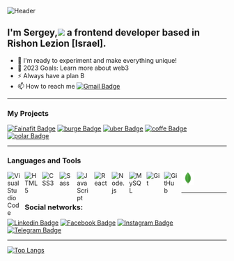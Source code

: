 ![Header](https://github.com/whiteblackswan/whiteblackswan/blob/main/assets/image-asset.gif)


## I'm Sergey,<img src="https://media.giphy.com/media/WUlplcMpOCEmTGBtBW/giphy.gif" width="30"> a frontend developer  based in Rishon Lezion [Israel].

- 🌱 I'm ready to experiment and make everything unique!
- 🥅 2023 Goals: Learn more about web3
- ⚡ Always have a plan B
-  :mailbox: How to reach me [![Gmail Badge](https://img.shields.io/badge/-Gmail-red?style=flat&logo=Gmail&logoColor=white)](mailto:swansergey7@gmail.com)

---


### My Projects
[![Fainafit Badge](https://img.shields.io/badge/-Fainafit-red?style=flat&logo=fainafit&logoColor=white)](https://whiteblackswan.github.io/fainafit/)
[![burge Badge](https://img.shields.io/badge/-Burge-yellow?style=flat&logo=burge&logoColor=white)](https://whiteblackswan.github.io/burger/)
[![uber Badge](https://img.shields.io/badge/-Uber-green?style=flat&logo=uber&logoColor=white)](https://whiteblackswan.github.io/)
[![coffe Badge](https://img.shields.io/badge/-Coffe-brown?style=flat&logo=coffe&logoColor=white)](https://whiteblackswan.github.io/coffe/)
[![polar Badge](https://img.shields.io/badge/-Polar-gold?style=flat&logo=polar&logoColor=white)](https://whiteblackswan.github.io/polar/)

---





### Languages and Tools
<img align="left" alt="Visual Studio Code" width="30px" src="https://cdn.jsdelivr.net/gh/devicons/devicon/icons/vscode/vscode-original.svg" style="padding-right:10px;" />
<img align="left" alt="HTML5" width="30px" src="https://cdn.jsdelivr.net/gh/devicons/devicon/icons/html5/html5-original.svg" style="padding-right:10px;" />
<img align="left" alt="CSS3" width="30px" src="https://cdn.jsdelivr.net/gh/devicons/devicon/icons/css3/css3-original.svg" style="padding-right:10px;" />
<img align="left" alt="Sass" width="30px" src="https://cdn.jsdelivr.net/gh/devicons/devicon/icons/sass/sass-original.svg" style="padding-right:10px;" />
<img align="left" alt="JavaScript" width="30px" src="https://cdn.jsdelivr.net/gh/devicons/devicon/icons/javascript/javascript-original.svg" style="padding-right:10px;" />
<img align="left" alt="React" width="30px" src="https://cdn.jsdelivr.net/gh/devicons/devicon/icons/react/react-original.svg" style="padding-right:10px;" />
<img align="left" alt="Node.js" width="30px" src="https://cdn.jsdelivr.net/gh/devicons/devicon/icons/nodejs/nodejs-original.svg" style="padding-right:10px;" />
<img align="left" alt="MySQL" width="30px" src="https://cdn.jsdelivr.net/gh/devicons/devicon/icons/mysql/mysql-original.svg" style="padding-right:10px;" />
<img align="left" alt="Git" width="30px" src="https://cdn.jsdelivr.net/gh/devicons/devicon/icons/git/git-original.svg" style="padding-right:10px;" />
<img align="left" alt="GitHub" width="30px" src="https://user-images.githubusercontent.com/3369400/139447912-e0f43f33-6d9f-45f8-be46-2df5bbc91289.png" style="padding-right:10px;" />
<img src="https://github.com/devicons/devicon/blob/master/icons/mongodb/mongodb-original.svg" title="mongodb" alt="mongodb" width="30"/>

---


### Social networks:
[![Linkedin Badge](https://img.shields.io/badge/-linkedin-blue?style=flat&logo=Linkedin&logoColor=white)](https://linkedin.com/in/sergey-lebed)
[![Facebook Badge](https://img.shields.io/badge/-facebook-blue?style=flat&logo=facebook&logoColor=white)](https://www.facebook.com/serlebed)
[![Instagram Badge](https://img.shields.io/badge/-instagram-red?style=flat&logo=instagram&logoColor=white)](https://instagram.com/_gray_swan_?igshid=YmMyMTA2M2Y=)
[![Telegram Badge](https://img.shields.io/badge/-telegram-blue?style=flat&logo=telegram&logoColor=white)](https://t.me/whiteblackswan)
  
---


[![Top Langs](https://github-readme-stats.vercel.app/api/top-langs/?username=anuraghazra&layout=compact)](https://github.com/whiteblackswan-readme-stats)





